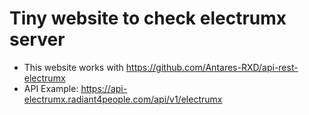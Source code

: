 # Tiny website to check electrumx server

- This website works with https://github.com/Antares-RXD/api-rest-electrumx
- API Example: https://api-electrumx.radiant4people.com/api/v1/electrumx
